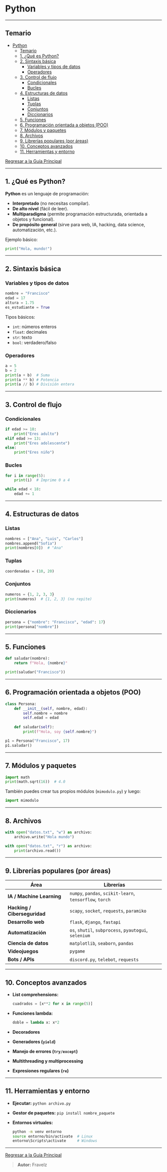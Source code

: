 # Python

---

## Temario

- [Python](#python)
  - [Temario](#temario)
  - [1. ¿Qué es Python?](#1-qué-es-python)
  - [2. Sintaxis básica](#2-sintaxis-básica)
    - [Variables y tipos de datos](#variables-y-tipos-de-datos)
    - [Operadores](#operadores)
  - [3. Control de flujo](#3-control-de-flujo)
    - [Condicionales](#condicionales)
    - [Bucles](#bucles)
  - [4. Estructuras de datos](#4-estructuras-de-datos)
    - [Listas](#listas)
    - [Tuplas](#tuplas)
    - [Conjuntos](#conjuntos)
    - [Diccionarios](#diccionarios)
  - [5. Funciones](#5-funciones)
  - [6. Programación orientada a objetos (POO)](#6-programación-orientada-a-objetos-poo)
  - [7. Módulos y paquetes](#7-módulos-y-paquetes)
  - [8. Archivos](#8-archivos)
  - [9. Librerías populares (por áreas)](#9-librerías-populares-por-áreas)
  - [10. Conceptos avanzados](#10-conceptos-avanzados)
  - [11. Herramientas y entorno](#11-herramientas-y-entorno)

[Regresar a la Guía Principal](./../readme.md#5-python)

---

## 1. ¿Qué es Python?

**Python** es un lenguaje de programación:

- **Interpretado** (no necesitas compilar).
- **De alto nivel** (fácil de leer).
- **Multiparadigma** (permite programación estructurada, orientada a objetos y funcional).
- **De propósito general** (sirve para web, IA, hacking, data science, automatización, etc.).

Ejemplo básico:

``` python
print("Hola, mundo!")
```

---

## 2. Sintaxis básica

### Variables y tipos de datos

``` python
nombre = "Francisco"
edad = 17
altura = 1.75
es_estudiante = True
```

Tipos básicos:

- `int`: números enteros
- `float`: decimales
- `str`: texto
- `bool`: verdadero/falso

### Operadores

``` python
a = 5
b = 2
print(a + b)  # Suma
print(a ** b) # Potencia
print(a // b) # División entera
```

---

## 3. Control de flujo

### Condicionales

``` python
if edad >= 18:
    print("Eres adulto")
elif edad >= 13:
    print("Eres adolescente")
else:
    print("Eres niño")
```

### Bucles

``` python
for i in range(5):
    print(i)  # Imprime 0 a 4

while edad < 18:
    edad += 1
```

---

## 4. Estructuras de datos

### Listas

``` python
nombres = ["Ana", "Luis", "Carlos"]
nombres.append("Sofía")
print(nombres[0])  # "Ana"
```

### Tuplas

``` python
coordenadas = (10, 20)
```

### Conjuntos

``` python
numeros = {1, 2, 3, 3}
print(numeros)  # {1, 2, 3} (no repite)
```

### Diccionarios

``` python
persona = {"nombre": "Francisco", "edad": 17}
print(persona["nombre"])
```

---

## 5. Funciones

``` python
def saludar(nombre):
    return f"Hola, {nombre}"

print(saludar("Francisco"))
```

---

## 6. Programación orientada a objetos (POO)

``` python
class Persona:
    def __init__(self, nombre, edad):
        self.nombre = nombre
        self.edad = edad
    
    def saludar(self):
        print(f"Hola, soy {self.nombre}")

p1 = Persona("Francisco", 17)
p1.saludar()
```

---

## 7. Módulos y paquetes

``` python
import math
print(math.sqrt(16))  # 4.0
```

También puedes crear tus propios módulos (`mimodulo.py`) y luego:

``` python
import mimodulo
```

---

## 8. Archivos

``` python
with open("datos.txt", "w") as archivo:
    archivo.write("Hola mundo")

with open("datos.txt", "r") as archivo:
    print(archivo.read())
```

---

## 9. Librerías populares (por áreas)

| Área                         | Librerías                                                |
| ---------------------------- | -------------------------------------------------------- |
| **IA / Machine Learning**    | `numpy`, `pandas`, `scikit-learn`, `tensorflow`, `torch` |
| **Hacking / Ciberseguridad** | `scapy`, `socket`, `requests`, `paramiko`                |
| **Desarrollo web**           | `flask`, `django`, `fastapi`                             |
| **Automatización**           | `os`, `shutil`, `subprocess`, `pyautogui`, `selenium`    |
| **Ciencia de datos**         | `matplotlib`, `seaborn`, `pandas`                        |
| **Videojuegos**              | `pygame`                                                 |
| **Bots / APIs**              | `discord.py`, `telebot`, `requests`                      |

---

## 10. Conceptos avanzados

- **List comprehensions:**

  ``` python
  cuadrados = [x**2 for x in range(5)]
  ```
  
- **Funciones lambda:**

  ``` python
  doble = lambda x: x*2
  ```

- **Decoradores**
- **Generadores (`yield`)**
- **Manejo de errores (`try/except`)**
- **Multithreading y multiprocessing**
- **Expresiones regulares (`re`)**

---

## 11. Herramientas y entorno

- **Ejecutar:** `python archivo.py`
- **Gestor de paquetes:** `pip install nombre_paquete`
- **Entornos virtuales:**

  ``` bash
  python -m venv entorno
  source entorno/bin/activate  # Linux
  entorno\Scripts\activate     # Windows
  ```

---

[Regresar a la Guía Principal](./../readme.md#5-python)

> **Autor:** Fravelz

